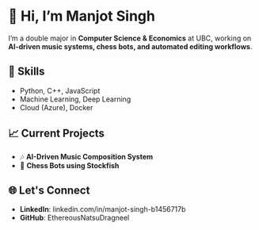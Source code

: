# 👋 Hi, I’m Manjot Singh  
I’m a double major in **Computer Science & Economics** at UBC, working on **AI-driven music systems, chess bots, and automated editing workflows**.  

## 🔧 Skills  
- Python, C++, JavaScript  
- Machine Learning, Deep Learning  
- Cloud (Azure), Docker  

## 📈 Current Projects  
- 🎶 **AI-Driven Music Composition System**  
- 🤖 **Chess Bots using Stockfish**  

## 🌐 Let's Connect  
- **LinkedIn**: linkedin.com/in/manjot-singh-b1456717b
- **GitHub**: EthereousNatsuDragneel
